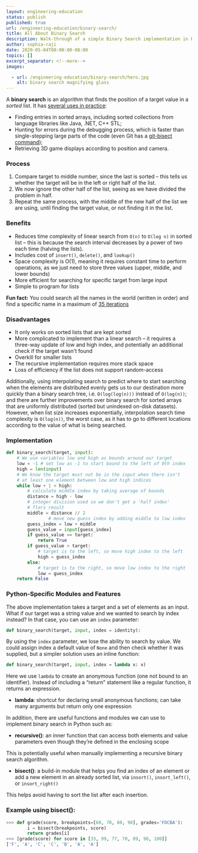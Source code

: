 ```yaml
---
layout: engineering-education
status: publish
published: true
url: /engineering-education/binary-search/
title: All About Binary Search
description: Walk-through of a simple Binary Search implementation in Python and discussion of binary search time and space complexity.
author: sophia-raji
date: 2020-05-04T00:00:00-08:00
topics: []
excerpt_separator: <!--more-->
images:

  - url: /engineering-education/binary-search/hero.jpg
    alt: binary search magnifying glass
---
```

A **binary search** is an algorithm that finds the position of a target value in a *sorted* list. It has [several uses in practice](https://stackoverflow.com/questions/540165/where-is-binary-search-used-in-practice):
- Finding entries in sorted arrays, including sorted collections from language libraries like Java, .NET, C++ STL;
- Hunting for errors during the debugging process, which is faster than single-stepping large parts of the code (even Git has a [git-bisect command](https://git-scm.com/book/en/v2/Git-Tools-Debugging-with-Git#Binary-Search));
- Retrieving 3D game displays according to position and camera.
<!--more-->

### Process
1. Compare target to middle number, since the last is sorted – this tells us whether the target will be in the left or right half of the list.
2. We now ignore the other half of the list, seeing as we have divided the problem in half.
3. Repeat the same process, with the middle of the new half of the list we are using, until finding the target value, or not finding it in the list.

### Benefits
- Reduces time complexity of linear search from `O(n)` to `O(log n)` in sorted list – this is because the search interval decreases by a power of two each time (halving the lists).
- Includes cost of `insert()`, `delete()`, and `lookup()`
- Space complexity is O(1), meaning it requires constant time to perform operations, as we just need to store three values (upper, middle, and lower bounds)
- More efficient for searching for specific target from large input
- Simple to program for lists

**Fun fact:** You could search all the names in the world (written in order) and find a specific name in a maximum of [35 iterations](https://www.hackerearth.com/practice/algorithms/searching/binary-search/tutorial/)

### Disadvantages
- It only works on sorted lists that are kept sorted
- More complicated to implement than a linear search – it requires a three-way update of low and high index, and potentially an additional check if the target wasn't found
- Overkill for smaller lists
- The recursive implementation requires more stack space
- Loss of efficiency if the list does not support random-access

Additionally, using interpolating search to predict where to start searching when the elements are distributed evenly gets us to our destination more quickly than a binary search tree, i.e. `O(log(log(n)))` instead of `O(log(n))`; and there are further improvements over binary search for sorted arrays that are uniformly distributed (sorted but unindexed on-disk datasets). However, when list size increases exponentially, interpolation search time complexity is `O(log(n))`, the worst case, as it has to go to different locations according to the value of what is being searched.

### Implementation

```python shell
def binary_search(target, input):
    # We use variables low and high as bounds around our target
    low = -1 # set low as -1 to start bound to the left of 0th index
    high = len(input)
    # We know the target must not be in the input when there isn't
    # at least one element between low and high indices
    while low + 1 < high:
        # calculate middle index by taking average of bounds
        distance = high - low
        # integer division used so we don't get a 'half index'
        # flors result
        middle = distance // 2
				# move new guess index by adding middle to low index
        guess_index = low + middle
        guess_value = input[guess_index]
        if guess_value == target:
            return True
        if guess_value > target:
            # target is to the left, so move high index to the left
            high = guess_index
        else:
            # target is to the right, so move low index to the right
            low = guess_index
    return False
```

### Python-Specific Modules and Features
The above implementation takes a target and a set of elements as an input. What if our target was a string value and we wanted to search by index instead? In that case, you can use an `index` parameter:
```python shell
def binary_search(target, input, index = identity):
```
By using the `index` parameter, we lose the ability to search by value. We could assign index a default value of `None` and then check whether it was supplied, but a simpler solution uses an inline function:
```python shell
def binary_search(target, input, index = lambda x: x)
```
Here we use `lambda` to create an anonymous function (one not bound to an identifier). Instead of including a “return” statement like a regular function, it returns an expression.
  - **lambda**: shortcut for declaring small anonymous functions; can take many arguments but return only one expression

In addition, there are useful functions and modules we can use to implement binary search in Python such as:
  - **recursive()**: an inner function that can access both elements and value parameters even though they’re defined in the enclosing scope

This is potentially useful when manually implementing a recursive binary search algorithm.

  - **bisect()**: a build-in module that helps you find an index of an element or add a new element in an already sorted list, via `insort()`, `insort_left()`, or `insort_right()`

This helps avoid having to sort the list after each insertion.

### Example using bisect():
```python shell
>>> def grade(score, breakpoints=[60, 70, 80, 90], grades='FDCBA'):
        i = bisect(breakpoints, score)
        return grades[i]
>>> [grade(score) for score in [33, 99, 77, 70, 89, 90, 100]]
['F', 'A', 'C', 'C', 'B', 'A', 'A']
```
